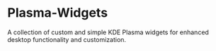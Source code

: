 # Plasma-Widgets
A collection of custom and simple KDE Plasma widgets for enhanced desktop functionality and customization. 

